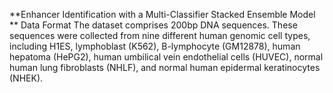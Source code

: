 **Enhancer Identification with a Multi-Classifier Stacked Ensemble Model
** Data Format  The dataset comprises 200bp DNA sequences. These sequences were collected from nine different human genomic cell types, including H1ES, lymphoblast (K562), B-lymphocyte (GM12878), human hepatoma (HePG2), human umbilical vein endothelial cells (HUVEC), normal human lung fibroblasts (NHLF), and normal human epidermal keratinocytes (NHEK).

